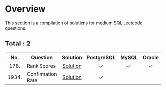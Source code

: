 # Overview

This section is a compilation of solutions for medium SQL Leetcode questions.


## Total : 2


| No. | Question | Solution | PostgreSQL | MySQL | Oracle |
|:---:|----------|:--------:|:----------:|:-----:|:------:|
| 178. | Rank Scores | [Solution](https://github.com/ezryn-zaharoff/leetcode-solutions/blob/master/sql/02-sql-medium/medium-solutions/Q0178.md) | ✓ | ✓ | ✓ |
| 1934. | Confirmation Rate | [Solution](https://github.com/ezryn-zaharoff/leetcode-solutions/blob/master/sql/02-sql-medium/medium-solutions/Q1934.md) | ✓ |  |  |
